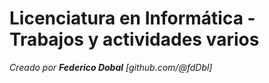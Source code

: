 # Licenciatura en Informática - Trabajos y actividades varios
*Creado por __Federico Dobal__ [github.com/@fdDbl]*

